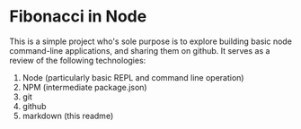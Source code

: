 # Fibonacci in Node

This is a simple project who's sole purpose is to explore building basic node command-line applications, and sharing them on github. It serves as a review of the following technologies:

1. Node (particularly basic REPL and command line operation)
2. NPM (intermediate package.json)
3. git
4. github
5. markdown (this readme)